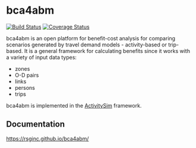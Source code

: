 bca4abm
=======

[![Build Status](https://api.travis-ci.org/RSGInc/bca4abm.svg?branch=master)](https://travis-ci.org/RSGInc/bca4abm) [![Coverage Status](https://coveralls.io/repos/github/RSGInc/bca4abm/badge.svg?branch=master)](https://coveralls.io/github/RSGInc/bca4abm?branch=master)

bca4abm is an open platform for benefit-cost analysis for comparing scenarios generated
by travel demand models - activity-based or trip-based.  It is a general framework for 
calculating benefits since it works with a variety of input data types:
  - zones
  - O-D pairs
  - links
  - persons
  - trips

bca4abm is implemented in the [ActivitySim](https://github.com/activitysim/activitysim) framework. 

## Documentation

https://rsginc.github.io/bca4abm/
